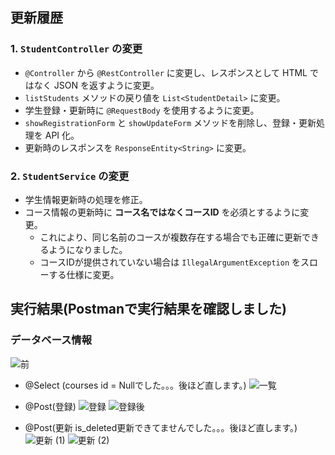 ## 更新履歴
### 1. `StudentController` の変更
- `@Controller` から `@RestController` に変更し、レスポンスとして HTML ではなく JSON を返すように変更。
- `listStudents` メソッドの戻り値を `List<StudentDetail>` に変更。
- 学生登録・更新時に `@RequestBody` を使用するように変更。
- `showRegistrationForm` と `showUpdateForm` メソッドを削除し、登録・更新処理を API 化。
- 更新時のレスポンスを `ResponseEntity<String>` に変更。

### 2. `StudentService` の変更
- 学生情報更新時の処理を修正。
- コース情報の更新時に **コース名ではなくコースID** を必須とするように変更。
  - これにより、同じ名前のコースが複数存在する場合でも正確に更新できるようになりました。
  - コースIDが提供されていない場合は `IllegalArgumentException` をスローする仕様に変更。

## 実行結果(Postmanで実行結果を確認しました)
### データベース情報
![前](https://github.com/user-attachments/assets/4b3c5865-1640-440b-aab0-8bbc1ca5b55a)
- @Select (courses id = Nullでした。。。後ほど直します。)
![一覧](https://github.com/user-attachments/assets/3b8133c0-8b1c-44a9-8946-066ecbbf63f0)

- @Post(登録)
![登録](https://github.com/user-attachments/assets/fc73e22e-df6a-44f2-bdc6-8c18312f97ed)
![登録後](https://github.com/user-attachments/assets/2da00fd1-feed-4d92-95b0-60e1123c93af)

- @Post(更新 is_deleted更新できてませんでした。。。後ほど直します。)
![更新 (1)](https://github.com/user-attachments/assets/22fed614-594b-42d5-8c8e-9d12161f69e9)
![更新 (2)](https://github.com/user-attachments/assets/e3d993e0-b4cf-478d-97be-e5803d03f372)

  

